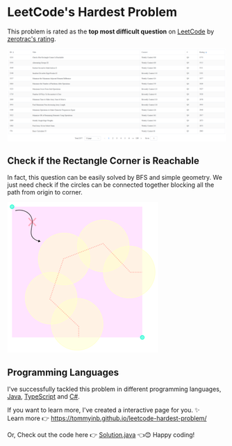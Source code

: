 # LeetCode's Hardest Problem

This problem is rated as the **top most difficult question** on [LeetCode](https://leetcode.com/problems/check-if-the-rectangle-corner-is-reachable) by [zerotrac's rating](https://zerotrac.github.io/leetcode_problem_rating/).

![Rating Table](./preview/rating-table.png)

## Check if the Rectangle Corner is Reachable

In fact, this question can be easily solved by BFS and simple geometry. We just need check if the circles can be connected together blocking all the path from origin to corner.

![Question](./preview/question.png)

## Programming Languages

I've successfully tackled this problem in different programming languages, [Java](https://github.com/tommyinb/leetcode-hardest-problem-java), [TypeScript](https://github.com/tommyinb/leetcode-hardest-problem) and [C#](https://github.com/tommyinb/leetcode-hardest-problem-csharp).

If you want to learn more, I've created a interactive page for you. ✨  
Learn more 👉 <https://tommyinb.github.io/leetcode-hardest-problem/>

Or, Check out the code here 👉 [Solution.java](./Solution.java) 👈😊
Happy coding!
